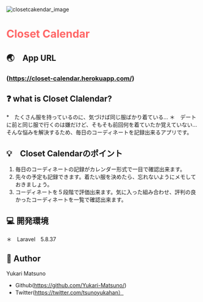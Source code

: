 ![closetcakendar_image](https://user-images.githubusercontent.com/60007570/78478126-dc5f3380-777f-11ea-9945-fbe6c91f7635.png)
# <font color=#ff6666>Closet Calendar</font>


## :earth_asia:　App URL

### (https://closet-calendar.herokuapp.com/)

## :question: what is Closet Clalendar?
*　たくさん服を持っているのに、気づけば同じ服ばかり着ている…
＊　デートに前と同じ服で行くのは嫌だけど、そもそも前回何を着ていたか覚えていない…
そんな悩みを解決するため、毎日のコーディネートを記録出来るアプリです。


## :bulb:　Closet Calendarのポイント

1. 毎日のコーディネートの記録がカレンダー形式で一目で確認出来ます。
2. 先々の予定も記録できます。着たい服を決めたら、忘れないようにメモしておきましょう。
3. コーディネートを５段階で評価出来ます。気に入った組み合わせ、評判の良かったコーディネートを一覧で確認出来ます。

## :computer: 開発環境

＊　Laravel　5.8.37

## :woman: Author
Yukari Matsuno
* Github(https://github.com/Yukari-Matsuno/)
* Twitter(https://twitter.com/tsunoyukahan）









